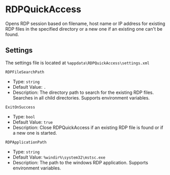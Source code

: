 # RDPQuickAccess

Opens RDP session based on filename, host name or IP address for existing RDP files in the specified directory or a new one if an existing one can't be found.

## Settings
The settings file is located at `%appdata\RDPQuickAccess\settings.xml`

`RDPFileSearchPath`    
- Type: `string`
- Default Value: `.`
- Description: The directory path to search for the existing RDP files. Searches in all child directories. Supports environment variables.

`ExitOnSuccess`    
- Type: `bool`
- Default Value: `true`
- Description: Close RDPQuickAccess if an existing RDP file is found or if a new one is started.

`RDPApplicationPath`    
- Type: `string`
- Default Value: `%windir%\system32\mstsc.exe`
- Description: The path to the windows RDP application. Supports environment variables.